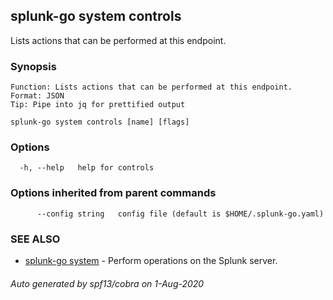 ## splunk-go system controls

Lists actions that can be performed at this endpoint.

### Synopsis


	Function: Lists actions that can be performed at this endpoint. 
	Format: JSON
	Tip: Pipe into jq for prettified output

```
splunk-go system controls [name] [flags]
```

### Options

```
  -h, --help   help for controls
```

### Options inherited from parent commands

```
      --config string   config file (default is $HOME/.splunk-go.yaml)
```

### SEE ALSO

* [splunk-go system](splunk-go_system.md)	 - Perform operations on the Splunk server.

###### Auto generated by spf13/cobra on 1-Aug-2020
